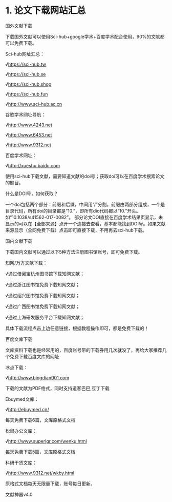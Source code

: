 # 1. 论文下载网站汇总






国外文献下载

下载国外文献可以使用Sci-hub+google学术+百度学术配合使用，90%的文献都可以免费下载。

Sci-hub网址汇总：

√https://sci-hub.tw

√https://sci-hub.se

√https://sci-hub.shop

√https://sci-hub.fun

√http://www.sci-hub.ac.cn

谷歌学术网址导航：

√http://www.4243.net

√http://www.6453.net

√http://www.9312.net

百度学术网址：

√http://xueshu.baidu.com

使用sci-hub下载文献，需要知道文献的doi号；获取doi可以在百度学术搜索论文的题目。

什么是DOI号，如何获取？

一个doi包括两个部分：前缀和后缀，中间用“/”分割。前缀由两部分组成，一个是目录代码，所有doi的目录都是“10.”，即所有dio代码都以“10.”开头。如“10.1038/s41562-017-0082”。
部分论文DOI直接在百度学术结果页显示，未显示的可以在【全部来源】点开一个连接去查看，基本都能找到DOI号。如果文献来源显示（全网免费下载）点击即可直接下载，不用再去sci-hub下载。

国内文献下载

下载国内文献可以通过以下5种方法注册图书馆账号，即可免费下载。

知网/万方文献下载：

√通过借阅宝杭州图书馆下载知网文献；

√通过浙江图书馆免费下载知网文献；

√通过绍兴图书馆免费下载知网文献；

√通过广西图书馆免费下载知网文献；

√通过上海研发服务平台下载知网文献；

具体下载流程点击上边任意链接，根据教程操作即可，都是免费下载的！

百度文库下载

文库资料下载也是经常用的，百度账号带的下载券用几次就没了，再给大家推荐几个免费下载百度文库的网址

冰点下载：

√http://www.bingdian001.com

下载的文献为PDF格式，同时支持道客巴巴,豆丁下载

Ebuymed文库：

√http://ebuymed.cn/

每天免费下载6篇，文库原格式文档

松鼠办公文库：

√http://www.superlgr.com/wenku.html

每天免费下载5篇，文库原格式文档

科研干货文库：

√http://www.9312.net/wkby.html

原格式文档每天无限量下载，账号每日更新。

文献神器v4.0












